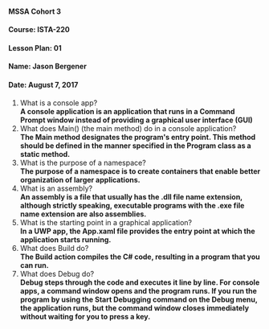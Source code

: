 #### MSSA Cohort 3
#### Course: ISTA-220
#### Lesson Plan: 01
#### Name: Jason Bergener
#### Date: August 7, 2017

1. What is a console app?  
**A console application is an application that runs in a Command Prompt window instead of providing a graphical user interface (GUI)**
1. What does Main() (the main method) do in a console application?  
**The Main method designates the program's entry point. This method should be defined in the manner specified in the Program class as a static method.**
1. What is the purpose of a namespace?  
**The purpose of a namespace is to create containers that enable better organization of larger applications.**
1. What is an assembly?  
**An assembly is a file that usually has the .dll file name extension, although strictly speaking, executable programs with the .exe file name extension are also assemblies.**
1. What is the starting point in a graphical application?  
**In a UWP app, the App.xaml file provides the entry point at which the application starts running.**
1. What does Build do?  
**The Build action compiles the C# code, resulting in a program that you can run.**
1. What does Debug do?  
**Debug steps through the code and executes it line by line. For console apps, a command window opens and the program runs. If you run the program by using the Start Debugging command on the Debug menu, the application runs, but the command window closes immediately without waiting for you to press a key.**